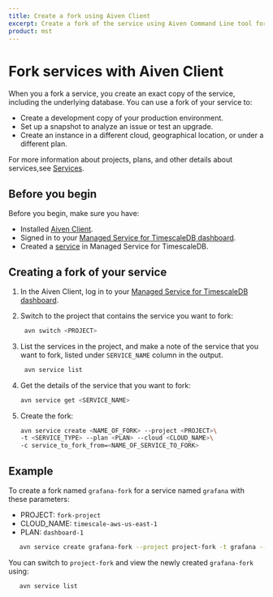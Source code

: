 ```yaml
---
title: Create a fork using Aiven Client 
excerpt: Create a fork of the service using Aiven Command Line tool for fully managed services on AWS, Azure, or GCP.
product: mst
---
```


# Fork services with Aiven Client

When you a fork a service, you create an exact copy of the service, including
the underlying database. You can use a fork of your service to:

*   Create a development copy of your production environment.
*   Set up a snapshot to analyze an issue or test an upgrade.
*   Create an instance in a different cloud, geographical location, or under
    a different plan.
    
For more information about projects, plans, and other details about
services,see [Services][about-mst].

## Before you begin

Before you begin, make sure you have: 

*   Installed [Aiven Client][aiven-client-install].
*   Signed in to your [Managed Service for TimescaleDB dashboard][mst-login].
*   Created a [service][create-service] in Managed Service for TimescaleDB.

<procedure>

## Creating a fork of your service

1.  In the Aiven Client, log in to your [Managed Service for TimescaleDB dashboard][mst-login].

1.  Switch to the project that contains the service you want to fork:

    ```bash
     avn switch <PROJECT>
    ```

1.  List the services in the project, and make a note of the service that you
    want to fork, listed under `SERVICE_NAME` column in the output.

    ```bash
     avn service list
    ```

1.  Get the details of the service that you want to fork:

    ```bash
    avn service get <SERVICE_NAME>
    ```

1.  Create the fork:

    ```bash
    avn service create <NAME_OF_FORK> --project <PROJECT>\
    -t <SERVICE_TYPE> --plan <PLAN> --cloud <CLOUD_NAME>\
    -c service_to_fork_from=<NAME_OF_SERVICE_TO_FORK>
    ```

</procedure>

## Example

To create a fork named `grafana-fork` for a service named `grafana` with these parameters:
* PROJECT: `fork-project`
* CLOUD_NAME: `timescale-aws-us-east-1`
* PLAN: `dashboard-1` 

```bash
   avn service create grafana-fork --project project-fork -t grafana --plan dashboard-1 --cloud timescale-aws-us-east-1  -c service_to_fork_from=grafana
```

You can switch to `project-fork` and view the newly created `grafana-fork` using:

```bash
   avn service list
```

[about-mst]: /mst/:currentVersion:/about-mst/
[aiven-client-install]: /mst/:currentVersion:/aiven-client/aiven-client-install/
[create-service]: /install/:currentVersion:/installation-mst/#create-your-first-service
[mst-login]: https://portal.managed.timescale.com
